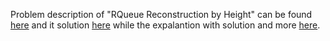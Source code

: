 Problem description of "RQueue Reconstruction by Height" can be found [here](https://leetcode.com/problems/queue-reconstruction-by-height/description/) and it solution [here](https://github.com/aurimas13/Solutions-To-Problems/blob/main/LeetCode/Python%20Solutions/Queue%20Reconstruction%20by%20Height/queue.py) while the expalantion with solution and more [here](https://leetcode.com/problems/queue-reconstruction-by-height/solutions/3217852/python-soluion/).
